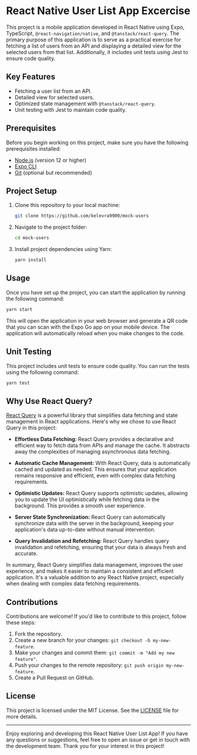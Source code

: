 # React Native User List App Excercise

This project is a mobile application developed in React Native using Expo, TypeScript, `@react-navigation/native`, and `@tanstack/react-query`. The primary purpose of this application is to serve as a practical exercise for fetching a list of users from an API and displaying a detailed view for the selected users from that list. Additionally, it includes unit tests using Jest to ensure code quality.

## Key Features

- Fetching a user list from an API.
- Detailed view for selected users.
- Optimized state management with `@tanstack/react-query`.
- Unit testing with Jest to maintain code quality.

## Prerequisites

Before you begin working on this project, make sure you have the following prerequisites installed:

- [Node.js](https://nodejs.org/) (version 12 or higher)
- [Expo CLI](https://docs.expo.dev/get-started/installation/)
- [Git](https://git-scm.com/downloads) (optional but recommended)

## Project Setup

1. Clone this repository to your local machine:

   ```bash
   git clone https://github.com/kelevra9900/mock-users
   ```

2. Navigate to the project folder:

   ```bash
   cd mock-users
   ```

3. Install project dependencies using Yarn:

   ```bash
   yarn install
   ```

## Usage

Once you have set up the project, you can start the application by running the following command:

```bash
yarn start
```

This will open the application in your web browser and generate a QR code that you can scan with the Expo Go app on your mobile device. The application will automatically reload when you make changes to the code.

## Unit Testing

This project includes unit tests to ensure code quality. You can run the tests using the following command:

```bash
yarn test
```

## Why Use React Query?

[React Query](https://react-query.tanstack.com/) is a powerful library that simplifies data fetching and state management in React applications. Here's why we chose to use React Query in this project:

- **Effortless Data Fetching:** React Query provides a declarative and efficient way to fetch data from APIs and manage the cache. It abstracts away the complexities of managing asynchronous data fetching.

- **Automatic Cache Management:** With React Query, data is automatically cached and updated as needed. This ensures that your application remains responsive and efficient, even with complex data fetching requirements.

- **Optimistic Updates:** React Query supports optimistic updates, allowing you to update the UI optimistically while fetching data in the background. This provides a smooth user experience.

- **Server State Synchronization:** React Query can automatically synchronize data with the server in the background, keeping your application's data up-to-date without manual intervention.

- **Query Invalidation and Refetching:** React Query handles query invalidation and refetching, ensuring that your data is always fresh and accurate.

In summary, React Query simplifies data management, improves the user experience, and makes it easier to maintain a consistent and efficient application. It's a valuable addition to any React Native project, especially when dealing with complex data fetching requirements.

## Contributions

Contributions are welcome! If you'd like to contribute to this project, follow these steps:

1. Fork the repository.
2. Create a new branch for your changes: `git checkout -b my-new-feature`.
3. Make your changes and commit them: `git commit -m "Add my new feature"`.
4. Push your changes to the remote repository: `git push origin my-new-feature`.
5. Create a Pull Request on GitHub.

## License

This project is licensed under the MIT License. See the [LICENSE](LICENSE) file for more details.

---

Enjoy exploring and developing this React Native User List App! If you have any questions or suggestions, feel free to open an issue or get in touch with the development team. Thank you for your interest in this project!
